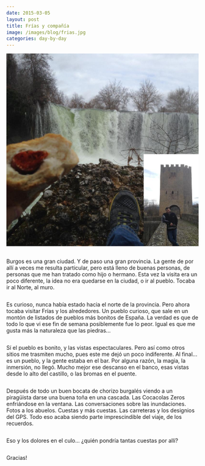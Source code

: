 ```yaml
---
date: 2015-03-05
layout: post
title: Frías y compañía
image: /images/blog/frias.jpg
categories: day-by-day
---
```

[![Burgos - Frías - Tobera - Miky - Miguel](/images/blog/frias.jpg)](/images/blog/frias.jpg)
<pre></pre>
Burgos es una gran ciudad. Y de paso una gran provincia. La gente de por allí a veces me resulta particular, pero está lleno de buenas personas, de personas que me han tratado como hijo o hermano. Esta vez la visita era un poco diferente, la idea no era quedarse en la ciudad, o ir al pueblo. Tocaba ir al Norte, al muro. 
<pre></pre>
Es curioso, nunca había estado hacia el norte de la provincia. Pero ahora tocaba visitar Frías y los alrededores. Un pueblo curioso, que sale en un montón de listados de pueblos más bonitos de España. La verdad es que de todo lo que vi ese fin de semana posiblemente fue lo peor. Igual es que me gusta más la naturaleza que las piedras...
<pre></pre>
Sí el pueblo es bonito, y las vistas espectaculares. Pero así como otros sitios me trasmiten mucho, pues este me dejó un poco indiferente. Al final... es un pueblo, y la gente estaba en el bar. Por alguna razón, la magia, la inmersión, no llegó. Mucho mejor ese descanso en el banco, esas vistas desde lo alto del castillo, o las bromas en el puente. 
<pre></pre>
Después de todo un buen bocata de chorizo burgalés viendo a un piragüista darse una buena toña en una cascada. Las Cocacolas Zeros enfriándose en la ventana. Las conversaciones sobre las inundaciones. Fotos a los abuelos. Cuestas y más cuestas. Las carreteras y los designios del GPS. Todo eso acaba siendo parte imprescindible del viaje, de los recuerdos.
<pre></pre>
Eso y los dolores en el culo... ¿quién pondría tantas cuestas por allí?
<pre></pre>
Gracias!
